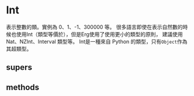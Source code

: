 # Int

表示整數的類。實例為 0、1、-1、300000 等。
很多語言即使在表示自然數的時候也使用Int（類型等價於），但是Erg使用了使用更小的類型的原則，
建議使用 Nat、NZInt、Interval 類型等。
Int是一種來自 Python 的類型，只有`Object`作為其超類型。

## supers

## methods